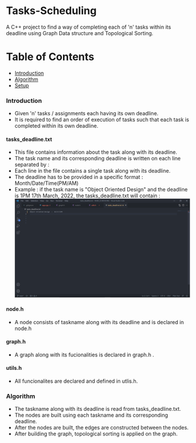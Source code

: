 # Tasks-Scheduling

A C++ project to find a way of completing each of 'n' tasks within its deadline using Graph Data structure and Topological Sorting.

# Table of Contents
* [Introduction](#Introduction)
* [Algorithm](#Algorithm)
* [Setup](#setup)

### Introduction

* Given 'n' tasks / assignments each having its own deadline. 
* It is required to find an order of execution of tasks such that each task is completed within its own deadline.

 #### tasks_deadline.txt
 
 * This file contains information about the task along with its deadline.
 * The task name and its corresponding deadline is written on each line separated by :
 * Each line in the file contains a single task along with its deadline.
 * The deadline has to be provided in a specific format : Month/Date/Time(PM/AM)
 * Example : if the task name is "Object Oriented Design" and the deadline is 1PM 17th March, 2022, the tasks_deadline.txt will contain :
 ![Alt text](https://github.com/JasonHrangkhol/Tasks-Scheduling/blob/main/tasks_deadline.png?raw=true "Optional Title")

 #### node.h
 
 * A node consists of taskname along with its deadline and is declared in node.h

 #### graph.h
 
 * A graph along with its fucionalities is declared in graph.h . 
 
 #### utils.h
 
 * All funcionalites are declared and defined in utlis.h.

### Algorithm

* The taskname along with its deadline is read from tasks_deadline.txt.
* The nodes are built using each taskname and its corresponding deadline.
* After the nodes are built, the edges are constructed between the nodes.
* After building the graph, topological sorting is applied on the graph.

